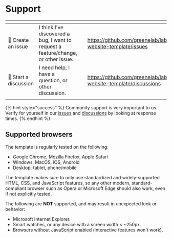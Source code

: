 # Support

<table data-view="cards"><thead><tr><th></th><th></th><th></th><th data-hidden data-card-target data-type="content-ref"></th></tr></thead><tbody><tr><td>🐞 Create an issue</td><td>I think I've discovered a bug, I want to request a feature/change, or other issue.</td><td></td><td><a href="https://github.com/greenelab/lab-website-template/issues">https://github.com/greenelab/lab-website-template/issues</a></td></tr><tr><td>💬 Start a discussion</td><td>I need help, I have a question, or other discussion.</td><td></td><td><a href="https://github.com/greenelab/lab-website-template/discussions">https://github.com/greenelab/lab-website-template/discussions</a></td></tr><tr><td></td><td></td><td></td><td></td></tr></tbody></table>

{% hint style="success" %}
Community support is very important to us. Verify for yourself in our [issues](https://github.com/greenelab/lab-website-template/issues?q=is%3Aissue+is%3Aclosed) and [discussions](https://github.com/greenelab/lab-website-template/discussions?discussions\_q=is%3Aanswered) by looking at response times.
{% endhint %}

## Supported browsers

The template is regularly tested on the following:

* Google Chrome, Mozilla Firefox, Apple Safari
* Windows, MacOS, iOS, Android
* Desktop, tablet, phone/mobile

The template makes sure to only use standardized and widely-supported HTML, CSS, and JavaScript features, so any other modern, standard-compliant browser such as Opera or Microsoft Edge should also work, even if not explicitly tested.

The following are **NOT** supported, and may result in unexpected look or behavior:

* Microsoft Internet Explorer.
* Smart watches, or any device with a screen width < \~250px.
* Browsers without JavaScript enabled (interactive features won't work).
